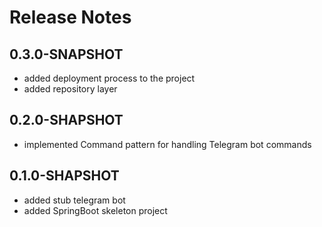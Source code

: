 # Release Notes

## 0.3.0-SNAPSHOT

* added deployment process to the project
* added repository layer

## 0.2.0-SHAPSHOT

* implemented Command pattern for handling Telegram bot commands

## 0.1.0-SHAPSHOT

* added stub telegram bot
* added SpringBoot skeleton project